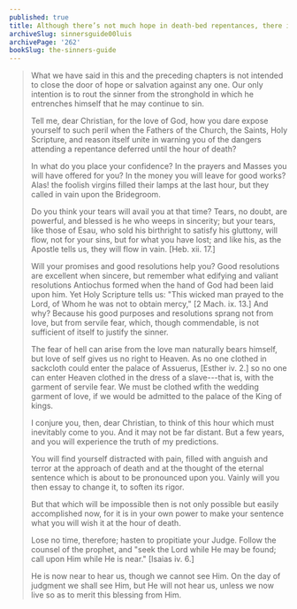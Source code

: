```yaml
---
published: true
title: Although there’s not much hope in death-bed repentances, there is Hope now while we still have time to turn to God and away from sin
archiveSlug: sinnersguide00luis
archivePage: '262'
bookSlug: the-sinners-guide
---
```


> 
> 
> What we have said in this and the preceding chapters is not intended to close the door of hope or salvation against any one. Our only intention is to rout the sinner from the stronghold in which he entrenches himself that he may continue to sin.
> 
> Tell me, dear Christian, for the love of God, how you dare expose yourself to such peril when the Fathers of the Church, the Saints, Holy Scripture, and reason itself unite in warning you of the dangers attending a repentance deferred until the hour of death?
> 
> In what do you place your confidence? In the prayers and Masses you will have offered for you? In the money you will leave for good works? Alas! the foolish virgins filled their lamps at the last hour, but they called in vain upon the Bridegroom.
> 
> Do you think your tears will avail you at that time? Tears, no doubt, are powerful, and blessed is he who weeps in sincerity; but your tears, like those of Esau, who sold his birthright to satisfy his gluttony, will flow, not for your sins, but for what you have lost; and like his, as the Apostle tells us, they will flow in vain. [Heb. xii. 17.]
> 
> Will your promises and good resolutions help you? Good resolutions are excellent when sincere, but remember what edifying and valiant resolutions Antiochus formed when the hand of God had been laid upon him. Yet Holy Scripture tells us: "This wicked man prayed to the Lord, of Whom he was not to obtain mercy," [2 Mach. ix. 13.] And why? Because his good purposes and resolutions sprang not from love, but from servile fear, which, though commendable, is not sufficient of itself to justify the sinner.
> 
> The fear of hell can arise from the love man naturally bears himself, but love of self gives us no right to Heaven. As no one clothed in sackcloth could enter the palace of Assuerus, [Esther iv. 2.] so no one can enter Heaven clothed in the dress of a slave---that is, with the garment of servile fear. We must be clothed wfith the wedding garment of love, if we would be admitted to the palace of the King of kings.
> 
> I conjure you, then, dear Christian, to think of this hour which must inevitably come to you. And it may not be far distant. But a few years, and you will experience the truth of my predictions.
> 
> You will find yourself distracted with pain, filled with anguish and terror at the approach of death and at the thought of the eternal sentence which is about to be pronounced upon you. Vainly will you then essay to change it, to soften its rigor.
> 
> But that which will be impossible then is not only possible but easily accomplished now, for it is in your own power to make your sentence what you will wish it at the hour of death.
> 
> Lose no time, therefore; hasten to propitiate your Judge. Follow the counsel of the prophet, and "seek the Lord while He may be found; call upon Him while He is near." [Isaias iv. 6.]
> 
> He is now near to hear us, though we cannot see Him. On the day of judgment we shall see Him, but He will not hear us, unless we now live so as to merit this blessing from Him.
